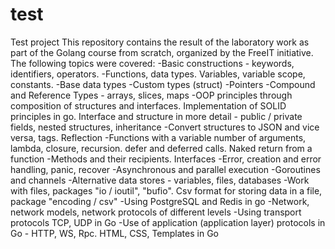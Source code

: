 # test
Test project
This repository contains the result of the laboratory work as part of the Golang course from scratch, organized by the FreeIT initiative.
The following topics were covered:
-Basic constructions - keywords, identifiers, operators.
-Functions, data types. Variables, variable scope, constants.
-Base data types
-Custom types (struct)
-Pointers
-Compound and Reference Types - arrays, slices, maps
-OOP principles through composition of structures and interfaces. Implementation of SOLID principles in go. Interface and structure in more detail - public / private fields, nested structures, inheritance
-Convert structures to JSON and vice versa, tags. Reflection
-Functions with a variable number of arguments, lambda, closure, recursion. defer and deferred calls. Naked return from a function
-Methods and their recipients. Interfaces
-Error, creation and error handling, panic, recover
-Asynchronous and parallel execution
-Goroutines and channels
-Alternative data stores - variables, files, databases
-Work with files, packages "io / ioutil", "bufio". Csv format for storing data in a file, package "encoding / csv"
-Using PostgreSQL and Redis in go
-Network, network models, network protocols of different levels
-Using transport protocols TCP, UDP in Go
-Use of application (application layer) protocols in Go - HTTP, WS, Rpc.
HTML, CSS, Templates in Go